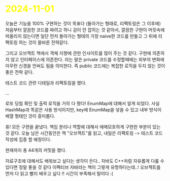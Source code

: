 # <span style="color:yellow">2024-11-01</span>
오늘은 기능을 100% 구현하는 것이 목표다 (돌아가는 형태로, 리팩토링은 그 이후에)
처음부터 깔끔한 코드를 짜려고 하니 감이 안 잡히는 것 같아서, 깔끔한 구현이 머릿속에 떠올리지 않는다면 일단 먼저 돌아가는 형태의 가장 naive한 코드를 만들고 그 뒤에 리팩토링 하는 것이 올바른 전략같다.

그리고 오브젝트 책에서 객체 지향에 관한 인사이트를 많이 주는 것 같다. 구현에 의존하지 않고 인터페이스에 의존한다. 라는 말은 private 코드를 수정할때에는 외부의 변화에 아무런 신경을 안써도 됨을 의미한다. 즉 public 코드에는 복잡한 로직을 두지 않는 것이 좋은 전략 같다.

테스트 코드 관련 디테일과 리팩토링을 했다.

...

로또 당첨 확인 및 출력 로직을 거의 다 짰다! EnumMap에 대해서 알게 되었다. 사실 HashMap과 똑같은 사용 방식이지만, key에 EnumMap을 넣을 수 있고 내부 방식이 배열 형태인 것이 흥미롭다.

휴! 모든 구현을 끝냈다. 책임 분리나 역할에 대해서 애매모호하게 구현한 부분이 있는 것 같다.
오늘 남은 시간동안은 책 "오브젝트"를 읽고, 내일은 리팩토링 -> 테스트 코드 작성에 집중 할 예정이다.

현재까지 총 44개의 커밋을 했다.


자료구조에 대해서도 배워보고 싶다는 생각이 든다.. 자바도 C++처럼 자유롭게 다룰 수 있다면 정말 좋을 것 같다
이펙티브 자바라는 책이 그렇게 유명하다는데..! 오브젝트를 먼저 다 읽고 빨리 배우고 싶다 !! 시간이 부족해서 탈이다 :(

